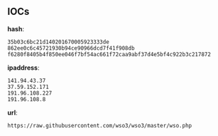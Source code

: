 
## IOCs

__hash__:

```text
35b03c6bc21d140201670005923333de
862ee0c6c45721930b94ce90966dcd7f41f908db
f6280f8405b4f850ee046f7bf54ac661f72caa9abf37d4e5bf4c922b3c217872
```
__ipaddress__:

```text
141.94.43.37
37.59.152.171
191.96.108.227
191.96.108.8
```
__url__:

```text
https://raw.githubusercontent.com/wso3/wso3/master/wso.php
```